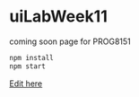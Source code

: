 # uiLabWeek11
coming soon page for PROG8151

```bash
npm install
npm start
```
[Edit here](https://diy-pwa.dev/~/gh/github.com/ajay-9/uiLabWeek11)
